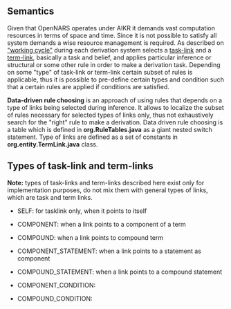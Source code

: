 ## Semantics

Given that OpenNARS operates under AIKR it demands vast computation resources in terms of space and time. Since it is not possible to satisfy all system demands a wise resource management is required. As described on ["working cycle"](https://github.com/opennars/opennars/wiki/Working-Cycle-and-Tasks-Management-in-OpenNARS) during each derivation system selects a [task-link](https://github.com/opennars/opennars/wiki/Types-of-Links:-task-and-term-links) and a [term-link](https://github.com/opennars/opennars/wiki/Types-of-Links:-task-and-term-links), basically a task and belief, and applies particular inference or structural or some other rule  in order to make a derivation task. Depending on some "type" of task-link or term-link certain subset of rules is applicable, thus it is possible to pre-define certain types and condition such that a certain rules are applied if conditions are satisfied.     

**Data-driven rule choosing** is an approach of using rules that depends on a type of links being selected during inference. It allows to localize the subset of rules necessary for selected types of links only, thus not exhaustively search for the "right" rule to make a derivation. Data driven rule choosing is a table which is defined in **org.RuleTables.java** as a giant nested switch statement. Type of links are defined as a set of constants in **org.entity.TermLink.java** class.

## Types of task-link and term-links
**Note:** types of task-links and term-links described here exist only for implementation purposes, do not mix them with general types of links, which are task and term links. 
- SELF: for tasklink only, when it points to itself 
    
- COMPONENT: when a link points to a component of a term

- COMPOUND: when a link points to compound term
    
- COMPONENT_STATEMENT: when a link points to a statement as component
    
- COMPOUND_STATEMENT: when a link points to a compound statement
    
- COMPONENT_CONDITION:
    
- COMPOUND_CONDITION:


